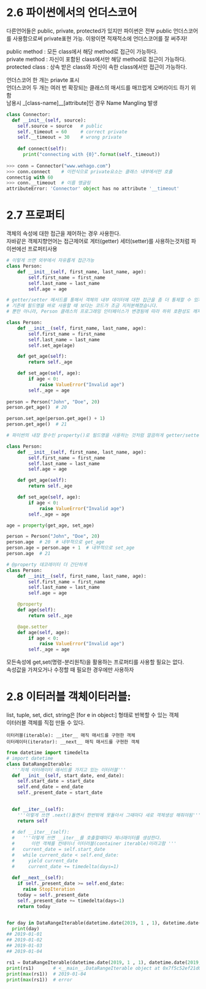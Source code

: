 # 2.6 파이썬에서의 언더스코어

다른언어들은 public, private, protected가 있지만 파이썬은 전부 public
언더스코어를 사용함으로써 private표현 가능. 이왕이면 적재적소에 언더스코어를 잘 써주자!

public method : 모든 class에서 해당 method로 접근이 가능하다.<br/>
private method : 자신이 포함된 class에서만 해당 method로 접근이 가능하다.<br/>
protected class : 상속 받은 class와 자신이 속한 class에서만 접근이 가능하다.<br/>


언더스코어 한 개는 priavte 표시<br/>
언더스코어 두 개는 여러 번 확장되는 클래스의 매서드를 매끄럽게 오버라이드 하기 위함<br/>
남용시 _[class-name]__[attribute]인 경우 Name Mangling 발생

~~~ python
class Connector:
  def __init__(self, source):
    self.source = source   # public
    self._timeout = 60     # correct private
    self.__timeout = 30    # wrong private
    
    def connect(self):
      print("connecting with {0}".format(self._timeout))
      
>>> conn = Connector("www.wehago.com")
>>> conn.connect    # 이런식으로 private요소는 클래스 내부에서만 호출
connectig with 60
>>> conn.__timeout  # 이름 맹글링
attributeError: 'Connector' object has no attribute '__timeout'
~~~

# 2.7 프로퍼티
객체의 속성에 대한 접근을 제어하는 경우 사용한다.<br/>
자바같은 객체지향언어는 접근제어로 게터(getter) 세터(setter)를 사용하는것처럼 파이썬에선 프로퍼티사용
~~~ python
# 이렇게 쓰면 외부에서 자유롭게 접근가능
class Person:
    def __init__(self, first_name, last_name, age):
        self.first_name = first_name
        self.last_name = last_name
        self.age = age 
~~~
~~~python
# getter/setter 메서드를 통해서 객체의 내부 데이터에 대한 접근을 좀 더 통제할 수 있게되었지만,
# 기존에 필드명을 바로 사용할 때 보다는 코드가 조금 지저분해졌습니다. 
# 뿐만 아니라, Person 클래스의 프로그래밍 인터페이스가 변경됨에 따라 하위 호환성도 깨지게 된다는 큰 단점이 있음

class Person:
    def __init__(self, first_name, last_name, age):
        self.first_name = first_name
        self.last_name = last_name
        self.set_age(age)

    def get_age(self):
        return self._age

    def set_age(self, age):
        if age < 0:
            raise ValueError("Invalid age")
        self._age = age
        
person = Person("John", "Doe", 20)
person.get_age()  # 20

person.set_age(person.get_age() + 1)
person.get_age()  # 21
~~~

~~~ python
# 파이썬의 내장 함수인 property()로 필드명을 사용하는 것처럼 깔끔하게 getter/setter 메서드가 호출되게 할 수 있음

class Person:
    def __init__(self, first_name, last_name, age):
        self.first_name = first_name
        self.last_name = last_name
        self.age = age

    def get_age(self):
        return self._age

    def set_age(self, age):
        if age < 0:
            raise ValueError("Invalid age")
        self._age = age

age = property(get_age, set_age)

person = Person("John", "Doe", 20)
person.age  # 20  # 내부적으로 get_age
person.age = person.age + 1  # 내부적으로 set_age
person.age  # 21
~~~

~~~python
# @property 데코레이터 더 간단하게 
class Person:
    def __init__(self, first_name, last_name, age):
        self.first_name = first_name
        self.last_name = last_name
        self.age = age

    @property
    def age(self):
        return self._age

    @age.setter
    def age(self, age):
        if age < 0:
            raise ValueError("Invalid age")
        self._age = age
~~~
모든속성에 get,set(명령-분리원칙)을 활용하는 프로퍼티를 사용할 필요는 없다.<br/>
속성값을 가져오거나 수정할 때 필요한 경우에만 사용하자

# 2.8 이터러블 객체이터러블:
list, tuple, set, dict, string은 [for e in object:] 형태로 반복할 수 있는 객체<br/>
이터러블 객체를 직접 만들 수 있다.
~~~
이터러블(iterable): __iter__ 매직 매서드를 구현한 객체
이터레이터(iterator): __next__ 매직 매서드를 구현한 객체
~~~
~~~ python
from datetime import timedelta
# import datetime
class DataRangeIterable:
  '''자체 이터레이터 매서드를 가지고 있는 이터러블'''
  def __init__(self, start_date, end_date):
    self.start_date = start_date
    self.end_date = end_date
    self._present_date = start_date
    

  def __iter__(self):
    '''이렇게 쓰면 .next()돌면서 한번밖에 못돌아서 그때마다 새로 객체생성 해줘야됨'''
    return self
  
  # def __iter__(self):
  #   '''이렇게 쓰면 __iter__를 호출할때마다 제너래이터를 생성한다.
  #      이런 객체를 컨테이너 이터러블(container iterable)이라고함 '''
  #   current_date = self.start_date
  #   while current_date < self.end_date:
  #     yield current_date
  #     current_date += timedelta(days=1)
    
  def __next__(self):
    if self._present_date >= self.end_date:
      raise StopIteration
    today = self._present_date
    self._present_date += timedelta(days=1)
    return today


for day in DataRangeIterable(datetime.date(2019, 1 , 1), datetime.date(2019, 1, 5)):
  print(day)
## 2019-01-01
## 2019-01-02
## 2019-01-03
## 2019-01-04

rs1 = DataRangeIterable(datetime.date(2019, 1 , 1), datetime.date(2019, 1, 5))
print(rs1)       # <__main__.DataRangeIterable object at 0x7f5c52ef21d0>
print(max(rs1))  # 2019-01-04
print(max(rs1))  # error
~~~
